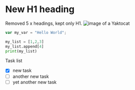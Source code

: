 # New H1 heading

Removed 5 x headings, kept only H1.
![image of a Yaktocat](https://octodex.github.com/images/yaktocat.png)

```javascript
var my_var = "Hello World";
```

```python
my_list = [1,2,3]
my_list.append[4]
print(my_list)
```

Task list
- [X] new task
- [ ] another new task
- [ ] yet another new task
